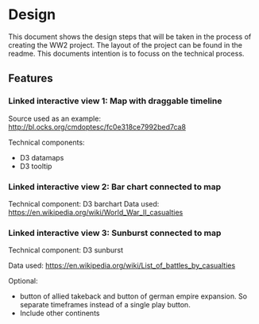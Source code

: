 # Design
This document shows the design steps that will be taken in the process of creating the WW2 project. The layout of the project can be found in the readme. This documents intention is to focuss on the technical process.

## Features

### Linked interactive view 1: Map with draggable timeline

Source used as an example: http://bl.ocks.org/cmdoptesc/fc0e318ce7992bed7ca8

Technical components: 

- D3 datamaps
- D3 tooltip

### Linked interactive view 2: Bar chart connected to map

Technical component: D3 barchart
Data used: https://en.wikipedia.org/wiki/World_War_II_casualties

### Linked interactive view 3: Sunburst connected to map

Technical component: D3 sunburst

Data used: https://en.wikipedia.org/wiki/List_of_battles_by_casualties

Optional: 
- button of allied takeback and button of german empire expansion. So separate timeframes instead of a single play button.
- Include other continents




